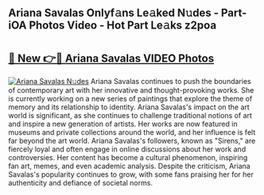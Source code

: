 ## Ariana Savalas Onlyf𝚊ns Le𝚊ked N𝚞des - Part-iOA Photos Video - Hot Part Le𝚊ks z2poa

# <h2><a href="http://ab79520.deff.icu/?id=Ariana+Savalas">🔗 New 👉🔴 Ariana Savalas VIDEO Photos</a></h2>

[![Ariana Savalas N𝚞des](https://i.imgur.com/rIISA9y.gif)](http://ab79520.deff.icu/?id=Ariana+Savalas)
Ariana Savalas continues to push the boundaries of contemporary art with her innovative and thought-provoking works. She is currently working on a new series of paintings that explore the theme of memory and its relationship to identity. Ariana Savalas's impact on the art world is significant, as she continues to challenge traditional notions of art and inspire a new generation of artists. Her works are now featured in museums and private collections around the world, and her influence is felt far beyond the art world. Ariana Savalas's followers, known as "Sirens," are fiercely loyal and often engage in online discussions about her work and controversies. Her content has become a cultural phenomenon, inspiring fan art, memes, and even academic analysis. Despite the criticism, Ariana Savalas's popularity continues to grow, with some fans praising her for her authenticity and defiance of societal norms.
